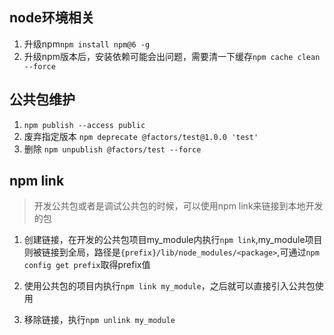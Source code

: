 ## node环境相关
1. 升级npm`npm install npm@6 -g`
1. 升级npm版本后，安装依赖可能会出问题，需要清一下缓存`npm cache clean --force`

## 公共包维护
1. `npm publish --access public`
1. 废弃指定版本 `npm deprecate @factors/test@1.0.0 'test'`
1. 删除 `npm unpublish @factors/test --force`

## npm link
> 开发公共包或者是调试公共包的时候，可以使用npm link来链接到本地开发的包
1. 创建链接，在开发的公共包项目my_module内执行`npm link`,my_module项目则被链接到全局，路径是`{prefix}/lib/node_modules/<package>`,可通过`npm config get prefix`取得prefix值

2. 使用公共包的项目内执行`npm link my_module`，之后就可以直接引入公共包使用

3. 移除链接，执行`npm unlink my_module`

